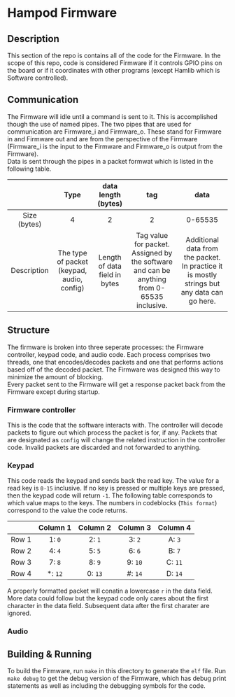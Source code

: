 # Hampod Firmware #

## Description ##

This section of the repo is contains all of the code for the Firmware. In the scope of this repo, code is considered Firmware if it controls GPIO pins on the board or if it coordinates with other programs (except Hamlib which is Software controlled). <br>

## Communication ##

The Firmware will idle until a command is sent to it. This is accomplished though the use of named pipes. The two pipes that are used for communication are Firmware_i and Firmware_o. These stand for Firmware in and Firmware out and are from the perspective of the Firmware 
(Firmware_i is the input to the Firmware and Firmware_o is output from the Firmware). <br>
Data is sent through the pipes in a packet formwat which is listed in the following table.

||Type|data length (bytes)|tag|data|
| :---: | :---: | :---: | :---: | :---: |
|Size (bytes)|4|2|2|0-65535|
|Description|The type of packet (keypad, audio, config)|Length of data field in bytes| Tag value for packet. Assigned by the software and can be anything from 0-65535 inclusive.| Additional data from the packet. In practice it is mostly strings but any data can go here.|

## Structure ##
The firmware is broken into three seperate processes: the Firmware controller, keypad code, and audio code. Each process comprises two threads, one that encodes/decodes packets and one that performs actions based off of the decoded packet. The Firmware was designed this way to minimize the amount of blocking. <br>
Every packet sent to the Firmware will get a response packet back from the Firmware except during startup.

### Firmware controller ###
This is the code that the software interacts with. The controller will decode packets to figure out which process the packet is for, if any. Packets that are designated as `config` will change the related instruction in the controller code. Invalid packets are discarded and not forwarded to anything.

### Keypad ###
This code reads the keypad and sends back the read key. The value for a read key is `0-15` inclusive. If no key is pressed or multiple keys are pressed, then the keypad code will return `-1`. The following table corresponds to which value maps to the keys. The numbers in codeblocks (`This format`) correspond to the 
value the code returns.

||Column 1| Column 2| Column 3| Column 4|
|:-:|:-:|:-:|:-:|:-:|
|Row 1|1: `0`|2: `1`|3: `2`|A: `3`|
|Row 2|4: `4`|5: `5`|6: `6`|B: `7`|
|Row 3|7: `8`|8: `9`|9: `10`|C: `11`|
|Row 4|*: `12`|0: `13`|#: `14`|D: `14`|

A properly formatted packet will conatin a lowercase `r` in the data field. More data could follow but the keypad code only cares about the first character in the data field. Subsequent data after the first charater are ignored.

### Audio ###

## Building & Running ##
To build the Firmware, run `make` in this directory to generate the `elf` file. Run `make debug` to get the debug version of the Firmware, which has debug print statements as well as including the debugging symbols for the code. <br>

